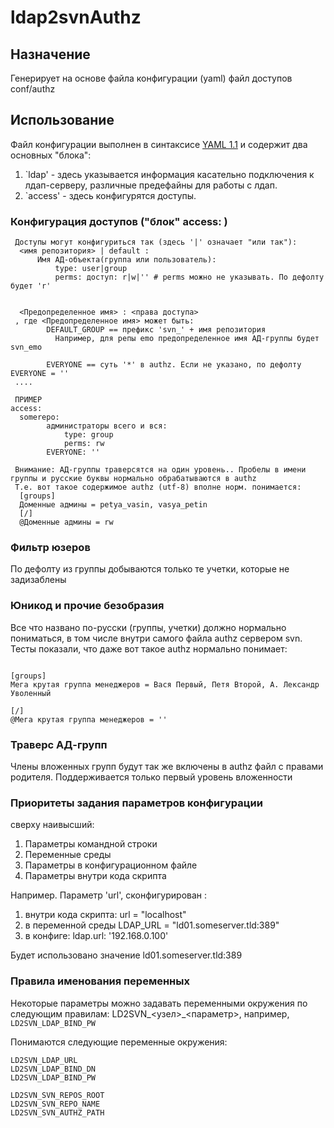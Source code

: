 # ldap2svnAuthz
## Назначение
Генерирует на основе файла конфигурации (yaml) файл доступов conf/authz

## Использование
Файл конфигурации выполнен в синтаксисе [YAML 1.1](http://yaml.org/spec/1.1/) и содержит два основных "блока":

1. `ldap' - здесь указывается информация касательно подключения к лдап-серверу, различные предефайны для работы с лдап.
1. `access' - здесь конфигурятся доступы.

### Конфигурация доступов ("блок" access: )

```
 Доступы могут конфигуриться так (здесь '|' означает "или так"):
  <имя репозитория> | default :
      Имя АД-объекта(группа или пользователь):
          type: user|group
          perms: доступ: r|w|'' # perms можно не указывать. По дефолту будет 'r'


  <Предопределенное имя> : <права доступа>
 , где <Предопределенное имя> может быть: 
        DEFAULT_GROUP == префикс 'svn_' + имя репозитория
          Например, для репы emo предопределенное имя АД-группы будет svn_emo        

        EVERYONE == суть '*' в authz. Если не указано, по дефолту EVERYONE = ''
 ....

 ПРИМЕР
access:
  somerepo:
        администраторы всего и вся:
            type: group
            perms: rw
        EVERYONE: ''

 Внимание: АД-группы траверсятся на один уровень.. Пробелы в имени группы и русские буквы нормально обрабатываются в authz
 Т.е. вот такое содержимое authz (utf-8) вполне норм. понимается:
  [groups]
  Доменные админы = petya_vasin, vasya_petin
  [/]
  @Доменные админы = rw

```
### Фильтр юзеров
По дефолту из группы добываются только те учетки, которые не задизаблены

### Юникод и прочие безобразия
Все что названо по-русски (группы, учетки) должно нормально пониматься, в том числе
внутри самого файла authz сервером svn. Тесты показали, что даже вот такое authz нормально понимает:
```

[groups]
Мега крутая группа менеджеров = Вася Первый, Петя Второй, А. Лександр Уволенный

[/]
@Мега крутая группа менеджеров = ''
```

### Траверс АД-групп
Члены вложенных групп будут так же включены в authz файл с правами родителя.
Поддерживается только первый уровень вложенности


### Приоритеты задания параметров конфигурации

 сверху наивысший:
1. Параметры командной строки
1. Переменные среды
1. Параметры в конфигурационном файле
1. Параметры внутри кода скрипта

Например.
 Параметр 'url', сконфигурирован :
 1. внутри кода скрипта: url = "localhost"
 1. в переменной среды LDAP_URL = "ld01.someserver.tld:389"
 1. в конфиге: ldap.url: '192.168.0.100'

 Будет использовано значение ld01.someserver.tld:389


### Правила именования переменных

Некоторые параметры можно задавать переменными окружения по следующим правилам:
LD2SVN_<узел>_<параметр>, например, ```LD2SVN_LDAP_BIND_PW```

Понимаются следующие переменные окружения:
```
LD2SVN_LDAP_URL
LD2SVN_LDAP_BIND_DN
LD2SVN_LDAP_BIND_PW

LD2SVN_SVN_REPOS_ROOT
LD2SVN_SVN_REPO_NAME
LD2SVN_SVN_AUTHZ_PATH
```